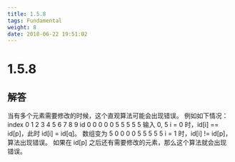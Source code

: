 ```yaml
---
title: 1.5.8
tags: Fundamental
weight: 8
date: 2018-06-22 19:51:02
---
```


# 1.5.8


## 解答

当有多个元素需要修改的时候，这个直观算法可能会出现错误。
例如如下情况：
index 0 1 2 3 4 5 6 7 8 9
id    0 0 0 0 0 5 5 5 5 5
输入 0, 5
i = 0 时，id[i] == id[p]，此时 id[i] = id[q]。
数组变为 5 0 0 0 0 5 5 5 5 5
i = 1 时，id[i] != id[p]，算法出现错误。
如果在 id[p] 之后还有需要修改的元素，那么这个算法就会出现错误。
